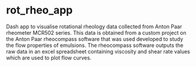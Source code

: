 # rot_rheo_app
Dash app to visualise rotational rheology data collected from Anton Paar rheometer MCR502 series. This data is obtained from a custom project on the Anton Paar rheocompass software that was used developed to study the flow properties of emulsions. The rheocompass software outputs the raw data in an excel spreadsheet containing viscosity and shear rate values which are used to plot flow curves. 
